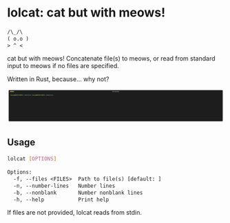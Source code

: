 # lolcat: cat but with meows!

 ```
 /\_/\  
( o.o ) 
 > ^ < 
 ```

 cat but with meows! Concatenate file(s) to meows, or read from standard input to meows if no files are specified.

 Written in Rust, because... why not?

<img src="img/render1694341594364.gif" >

 ## Usage

 ```bash
 lolcat [OPTIONS]
 ```

```
Options:
  -f, --files <FILES>  Path to file(s) [default: ]
  -n, --number-lines   Number lines
  -b, --nonblank       Number nonblank lines
  -h, --help           Print help
```

If files are not provided, lolcat reads from stdin.